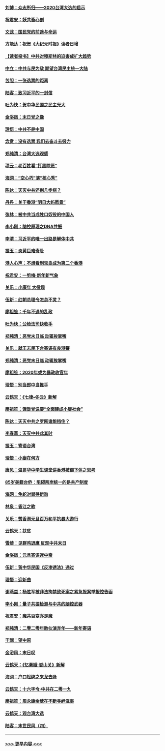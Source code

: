 #### [刘博：众志所归——2020台湾大选的启示](../pages/nsc993/n11796878.md?t=01161455) 
#### [祝君安：妖共畜心剖](../pages/nsc993/n11794273.md?t=01161455) 
#### [文武：国民党的前途与命运](../pages/nsc993/n11794198.md?t=01161455) 
#### [方能达：祝贺《大纪元时报》读者日增](../pages/nsc993/n11793807.md?t=01161455) 
#### [【读者投书】中共对穆斯林的迫害成扩大趋势](../pages/nsc993/n11791371.md?t=01161455) 
#### [中立：中共与民为敌 期望台湾民主统一大陆](../pages/nsc993/n11790392.md?t=01161455) 
#### [苦胆：一张选票的距离](../pages/nsc993/n11788914.md?t=01161455) 
#### [陆客：致习近平的一封信](../pages/nsc993/n11788867.md?t=01161455) 
#### [吐为快：贺中华民国之民主光大](../pages/nsc993/n11788618.md?t=01161455) 
#### [金浴凤：末日党之像](../pages/nsc993/n11787475.md?t=01161455) 
#### [理悟：中共不是中国](../pages/nsc993/n11787463.md?t=01161455) 
#### [念贲：没有选票  我们去奋斗去努力](../pages/nsc993/n11787398.md?t=01161455) 
#### [郑纯清：台湾大选观感](../pages/nsc993/n11786210.md?t=01161455) 
#### [项云：老百姓看“打黑除恶”](../pages/nsc993/n11785398.md?t=01161455) 
#### [海网：“空心朽”演“核心秀”](../pages/nsc993/n11783874.md?t=01161455) 
#### [陈达：天灭中共还剩几步棋？](../pages/nsc993/n11783719.md?t=01161455) 
#### [丹丹：关于香港“明日大屿愿景”](../pages/nsc993/n11783273.md?t=01161455) 
#### [张林：被中共当成牲口奴役的中国人](../pages/nsc993/n11782397.md?t=01161455) 
#### [李小刚：脑控原理之DNA共振](../pages/nsc993/n11780962.md?t=01161455) 
#### [李清：习近平的唯一出路是解体中共](../pages/nsc993/n11780866.md?t=01161455) 
#### [振玉：炎黄巨难奇耻](../pages/nsc993/n11779632.md?t=01161455) 
#### [港人心声：不想看到宝岛成为第二个香港](../pages/nsc993/n11778817.md?t=01161455) 
#### [祝君安：一剪梅‧新年新气象](../pages/nsc993/n11776340.md?t=01161455) 
#### [关乐：小康年 大役现](../pages/nsc993/n11774213.md?t=01161455) 
#### [伍新：红朝总理令怎总不灵？](../pages/nsc993/n11770813.md?t=01161455) 
#### [廖祖笙：千年不遇的乱政](../pages/nsc993/n11770373.md?t=01161455) 
#### [吐为快：公检法司快收手](../pages/nsc993/n11770359.md?t=01161455) 
#### [郑纯清：恶党末日临 动辄挨掌嘴](../pages/nsc993/n11769912.md?t=01161455) 
#### [关乐：就王志民下台寄语有良港警](../pages/nsc993/n11769903.md?t=01161455) 
#### [郑纯清：恶党末日临 动辄挨掌嘴](../pages/nsc993/n11769356.md?t=01161455) 
#### [廖祖笙：2020年或为暴政收官年](../pages/nsc993/n11768216.md?t=01161455) 
#### [理悟：别当郎中当推手](../pages/nsc993/n11768243.md?t=01161455) 
#### [云鹤天：《七律▪冬云》新解](../pages/nsc993/n11768204.md?t=01161455) 
#### [廖祖笙：饿饭党说要“全面建成小康社会”](../pages/nsc993/n11767482.md?t=01161455) 
#### [陈达：天灭中共之罗网谁能挡住？](../pages/nsc993/n11767465.md?t=01161455) 
#### [李春草：天灭中共此其时](../pages/nsc993/n11767452.md?t=01161455) 
#### [振玉：寄语台湾](../pages/nsc993/n11767432.md?t=01161455) 
#### [理悟：小康在何方](../pages/nsc993/n11767394.md?t=01161455) 
#### [唐风：温哥华中学生课堂讲香港被踢下体之思考](../pages/nsc993/n11766848.md?t=01161455) 
#### [85岁美籍台侨：阻碍两岸统一的是共产制度](../pages/nsc993/n11765043.md?t=01161455) 
#### [海网：龟蛇对鼠哭新愁](../pages/nsc993/n11764895.md?t=01161455) 
#### [林泉：香江之歌](../pages/nsc993/n11764415.md?t=01161455) 
#### [关乐：赞香港元旦百万和平抗暴大游行](../pages/nsc993/n11764382.md?t=01161455) 
#### [云鹤天：扶贫](../pages/nsc993/n11764245.md?t=01161455) 
#### [雪绮：见群鸡退鹰  反观中共末日](../pages/nsc993/n11762112.md?t=01161455) 
#### [金浴凤：元旦寄语迷中帝](../pages/nsc993/n11761788.md?t=01161455) 
#### [伍新：贺中华民国《反渗透法》通过](../pages/nsc993/n11761994.md?t=01161455) 
#### [理悟：迎新曲](../pages/nsc993/n11761152.md?t=01161455) 
#### [谢燕益：杨胜军被非法拘禁致死案之紧急报案举报控告函](../pages/nsc993/n11756134.md?t=01161455) 
#### [李小刚：量子共振检测与中共的脑控武器](../pages/nsc993/n11754518.md?t=01161455) 
#### [祝君安：魔共百变亦是魔](../pages/nsc993/n11754469.md?t=01161455) 
#### [郑纯清：二零二零年散伙演弃年——新年寄语](../pages/nsc993/n11754195.md?t=01161455) 
#### [千瑞：望中原](../pages/nsc993/n11754159.md?t=01161455) 
#### [金浴凤：末日叹](../pages/nsc993/n11752359.md?t=01161455) 
#### [云鹤天：《忆秦娥‧娄山关》新解](../pages/nsc993/n11752348.md?t=01161455) 
#### [海网：户口松绑之来龙去脉](../pages/nsc993/n11752328.md?t=01161455) 
#### [云鹤天：十六字令‧中共在二零一九](../pages/nsc993/n11752305.md?t=01161455) 
#### [廖祖笙：周永康余孽在不断寻衅滋事](../pages/nsc993/n11751013.md?t=01161455) 
#### [云鹤天：观台湾大选](../pages/nsc993/n11751007.md?t=01161455) 
#### [陆客：末世民风（四）](../pages/nsc993/n11749203.md?t=01161455) 

----
#### [ >>> 更早内容 <<< ](../indexes/nsc993-earlier.md)
